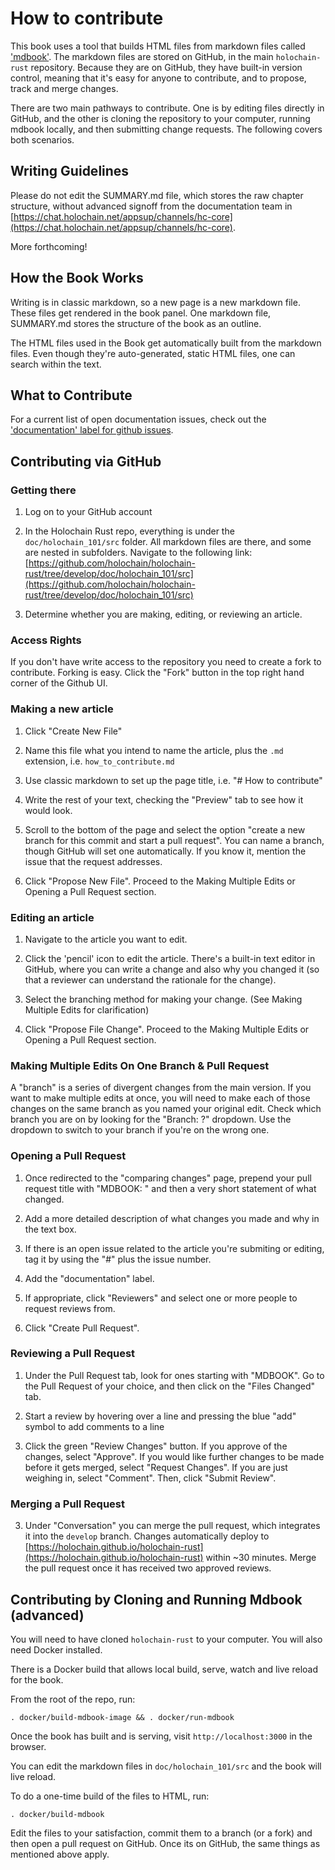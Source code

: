 # How to contribute

This book uses a tool that builds HTML files from markdown files called ['mdbook'](https://github.com/rust-lang-nursery/mdBook). The markdown files are stored on GitHub, in the main `holochain-rust` repository. Because they are on GitHub, they have built-in version control, meaning that it's easy for anyone to contribute, and to propose, track and merge changes.

There are two main pathways to contribute. One is by editing files directly in GitHub, and the other is cloning the repository to your computer, running mdbook locally, and then submitting change requests. The following covers both scenarios.

## Writing Guidelines

Please do not edit the SUMMARY.md file, which stores the raw chapter structure, without advanced signoff from the documentation team in [https://chat.holochain.net/appsup/channels/hc-core](https://chat.holochain.net/appsup/channels/hc-core). 

More forthcoming!

## How the Book Works
Writing is in classic markdown, so a new page is a new markdown file. These files get rendered in the book panel. One markdown file, SUMMARY.md stores the structure of the book as an outline.

The HTML files used in the Book get automatically built from the markdown files. Even though they're auto-generated, static HTML files, one can search within the text.

## What to Contribute

For a current list of open documentation issues, check out the ['documentation' label for github issues](https://github.com/holochain/holochain-rust/issues?q=is%3Aissue+is%3Aopen+label%3Adocumentation).

## Contributing via GitHub

### Getting there

1) Log on to your GitHub account

2) In the Holochain Rust repo, everything is under the `doc/holochain_101/src` folder. All markdown files are there, and some are nested in subfolders. Navigate to the following link: [https://github.com/holochain/holochain-rust/tree/develop/doc/holochain_101/src](https://github.com/holochain/holochain-rust/tree/develop/doc/holochain_101/src)

3) Determine whether you are making, editing, or reviewing an article.

### Access Rights

If you don't have write access to the repository you need to create a fork to contribute. Forking is easy. Click the "Fork" button in the top right hand corner of the Github UI.

### Making a new article

1) Click "Create New File"

2) Name this file what you intend to name the article, plus the `.md` extension, i.e. `how_to_contribute.md`

3) Use classic markdown to set up the page title, i.e. "# How to contribute"

4) Write the rest of your text, checking the "Preview" tab to see how it would look.

5) Scroll to the bottom of the page and select the option "create a new branch for this commit and start a pull request". You can name a branch, though GitHub will set one automatically. If you know it, mention the issue that the request addresses.

6) Click "Propose New File". Proceed to the Making Multiple Edits or Opening a Pull Request section.

### Editing an article

1) Navigate to the article you want to edit.

2) Click the 'pencil' icon to edit the article. There's a built-in text editor in GitHub, where you can write a change and also why you changed it (so that a reviewer can understand the rationale for the change).

3) Select the branching method for making your change. (See Making Multiple Edits for clarification)

4) Click "Propose File Change". Proceed to the Making Multiple Edits or Opening a Pull Request section.

### Making Multiple Edits On One Branch & Pull Request

A "branch" is a series of divergent changes from the main version. If you want to make multiple edits at once, you will need to make each of those changes on the same branch as you named your original edit. Check which branch you are on by looking for the "Branch: ?" dropdown. Use the dropdown to switch to your branch if you're on the wrong one.

### Opening a Pull Request

1) Once redirected to the "comparing changes" page, prepend your pull request title with "MDBOOK: " and then a very short statement of what changed.

2) Add a more detailed description of what changes you made and why in the text box.

3) If there is an open issue related to the article you're submiting or editing, tag it by using the "#" plus the issue number.

4) Add the "documentation" label.

5) If appropriate, click "Reviewers" and select one or more people to request reviews from.

6) Click "Create Pull Request".

### Reviewing a Pull Request

1) Under the Pull Request tab, look for ones starting with "MDBOOK". Go to the Pull Request of your choice, and then click on the "Files Changed" tab.

2) Start a review by hovering over a line and pressing the blue "add" symbol to add comments to a line

3) Click the green "Review Changes" button. If you approve of the changes, select "Approve". If you would like further changes to be made before it gets merged, select "Request Changes". If you are just weighing in, select "Comment". Then, click "Submit Review".

### Merging a Pull Request

3) Under "Conversation" you can merge the pull request, which integrates it into the `develop` branch. Changes automatically deploy to [https://holochain.github.io/holochain-rust](https://holochain.github.io/holochain-rust) within ~30 minutes. Merge the pull request once it has received two approved reviews.

## Contributing by Cloning and Running Mdbook (advanced)

You will need to have cloned `holochain-rust` to your computer. You will also need Docker installed.

There is a Docker build that allows local build, serve, watch and live reload for the book.

From the root of the repo, run:

```shell
. docker/build-mdbook-image && . docker/run-mdbook
```

Once the book has built and is serving, visit `http://localhost:3000` in the browser.

You can edit the markdown files in `doc/holochain_101/src` and the book will live reload.

To do a one-time build of the files to HTML, run:

```shell
. docker/build-mdbook
```

Edit the files to your satisfaction, commit them to a branch (or a fork) and then open a pull request on GitHub. Once its on GitHub, the same things as mentioned above apply.
